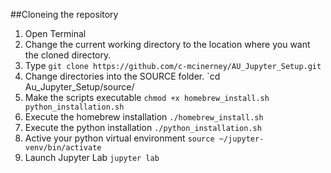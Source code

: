 ##Cloneing the repository

1. Open Terminal
2. Change the current working directory to the location where you want the cloned directory.
3. Type `git clone https://github.com/c-mcinerney/AU_Jupyter_Setup.git`
4. Change directories into the SOURCE folder. `cd Au_Jupyter_Setup/source/
5. Make the scripts executable `chmod +x homebrew_install.sh python_installation.sh`
6. Execute the homebrew installation `./homebrew_install.sh`
7. Execute the python installation `./python_installation.sh`
8. Active your python virtual environment `source ~/jupyter-venv/bin/activate`
9. Launch Jupyter Lab `jupyter lab`
